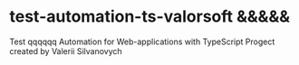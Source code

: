 # test-automation-ts-valorsoft &&&&&
Test qqqqqq Automation for Web-applications with TypeScript
Progect created by Valerii Silvanovych